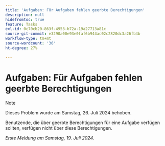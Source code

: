 ```yaml
---
title: 'Aufgaben: Für Aufgaben fehlen geerbte Berechtigungen'
description: null
hidefromtoc: true
feature: Tasks
exl-id: 0c70cb20-863f-4953-b72a-19a27713a81c
source-git-commit: e3290a00e93e0faf6b944ac02c2820dc3a26fb4b
workflow-type: tm+mt
source-wordcount: '36'
ht-degree: 27%

---
```


# Aufgaben: Für Aufgaben fehlen geerbte Berechtigungen

>[!NOTE]
>
>Dieses Problem wurde am Samstag, 26. Juli 2024 behoben.

Benutzende, die über geerbte Berechtigungen für eine Aufgabe verfügen sollten, verfügen nicht über diese Berechtigungen.

_Erste Meldung am Samstag, 19. Juli 2024._
